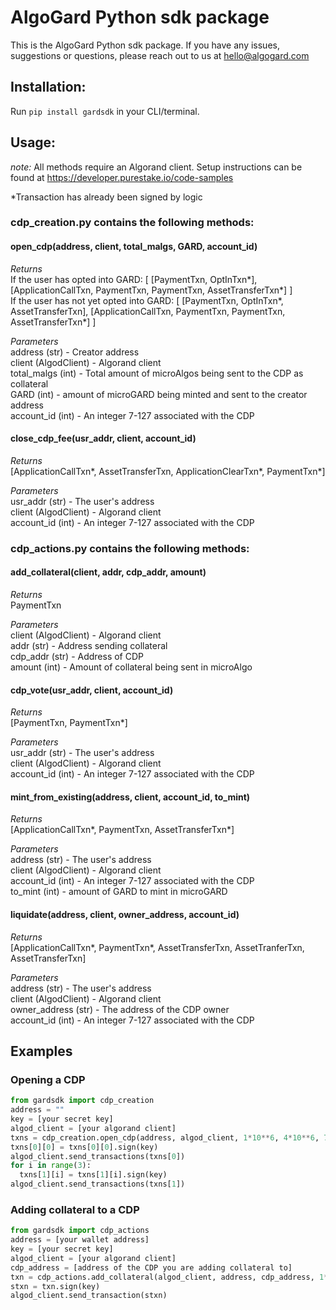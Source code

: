 # AlgoGard Python sdk package

This is the AlgoGard Python sdk package. If you have any issues, suggestions or questions, please reach out to us at hello@algogard.com

## Installation:

Run ```pip install gardsdk``` in your CLI/terminal.  

## Usage:

*note:* All methods require an Algorand client. Setup instructions can be found at https://developer.purestake.io/code-samples

\*Transaction has already been signed by logic

### cdp_creation.py contains the following methods:

#### open_cdp(address, client, total_malgs, GARD, account_id)

*Returns*  
If the user has opted into GARD: [ [PaymentTxn, OptInTxn\*], [ApplicationCallTxn, PaymentTxn, PaymentTxn, AssetTransferTxn\*] ]    
If the user has not yet opted into GARD: [ [PaymentTxn, OptInTxn\*, AssetTransferTxn], [ApplicationCallTxn, PaymentTxn, PaymentTxn, AssetTransferTxn*] ]

*Parameters*  
address (str) - Creator address  
client (AlgodClient) - Algorand client  
total_malgs (int) - Total amount of microAlgos being sent to the CDP as collateral  
GARD (int) - amount of microGARD being minted and sent to the creator address  
account_id (int) - An integer 7-127 associated with the CDP  

#### close_cdp_fee(usr_addr, client, account_id)  

*Returns*    
[ApplicationCallTxn\*, AssetTransferTxn, ApplicationClearTxn\*, PaymentTxn\*]

*Parameters*  
usr_addr (str) - The user's address  
client (AlgodClient) - Algorand client  
account_id (int) - An integer 7-127 associated with the CDP  

### cdp_actions.py contains the following methods:

#### add_collateral(client, addr, cdp_addr, amount)

*Returns*  
PaymentTxn

*Parameters*  
client (AlgodClient) - Algorand client  
addr (str) - Address sending collateral  
cdp_addr (str) - Address of CDP  
amount (int) - Amount of collateral being sent in microAlgo  

#### cdp_vote(usr_addr, client, account_id)

*Returns*  
[PaymentTxn, PaymentTxn\*]

*Parameters*  
usr_addr (str) - The user's address  
client (AlgodClient) - Algorand client  
account_id (int) - An integer 7-127 associated with the CDP  

#### mint_from_existing(address, client, account_id, to_mint)

*Returns*  
[ApplicationCallTxn\*, PaymentTxn, AssetTransferTxn\*]

*Parameters*  
address (str) - The user's address  
client (AlgodClient) - Algorand client  
account_id (int) - An integer 7-127 associated with the CDP  
to_mint (int) - amount of GARD to mint in microGARD  

#### liquidate(address, client, owner_address, account_id)  

*Returns*  
[ApplicationCallTxn\*, PaymentTxn\*, AssetTransferTxn, AssetTranferTxn, AssetTransferTxn]

*Parameters*  
address (str) - The user's address  
client (AlgodClient) - Algorand client  
owner_address (str) - The address of the CDP owner  
account_id (int) - An integer 7-127 associated with the CDP  

## Examples

### Opening a CDP
```python
from gardsdk import cdp_creation  
address = ""
key = [your secret key]
algod_client = [your algorand client]  
txns = cdp_creation.open_cdp(address, algod_client, 1*10**6, 4*10**6, 7) # Units are in microGARD and microAlgo (hence 10**6)  
txns[0][0] = txns[0][0].sign(key)
algod_client.send_transactions(txns[0])
for i in range(3): 
  txns[1][i] = txns[1][i].sign(key)
algod_client.send_transactions(txns[1])
```
### Adding collateral to a CDP

```python
from gardsdk import cdp_actions  
address = [your wallet address]
key = [your secret key]
algod_client = [your algorand client]    
cdp_address = [address of the CDP you are adding collateral to]  
txn = cdp_actions.add_collateral(algod_client, address, cdp_address, 1*10**6) # Units are in microGARD and microAlgo (hence 10**6) 
stxn = txn.sign(key)
algod_client.send_transaction(stxn)
```

